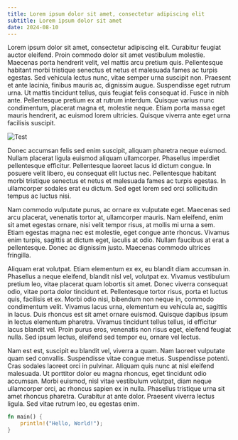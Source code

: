 ```yaml
---
title: Lorem ipsum dolor sit amet, consectetur adipiscing elit
subtitle: Lorem ipsum dolor sit amet
date: 2024-08-10
---
```


Lorem ipsum dolor sit amet, consectetur adipiscing elit. Curabitur feugiat auctor eleifend. Proin commodo dolor sit amet vestibulum molestie. Maecenas porta hendrerit velit, vel mattis arcu pretium quis. Pellentesque habitant morbi tristique senectus et netus et malesuada fames ac turpis egestas. Sed vehicula lectus nunc, vitae semper urna suscipit non. Praesent et ante lacinia, finibus mauris ac, dignissim augue. Suspendisse eget rutrum urna. Ut mattis tincidunt tellus, quis feugiat felis consequat id. Fusce in nibh ante. Pellentesque pretium ex at rutrum interdum. Quisque varius nunc condimentum, placerat magna et, molestie neque. Etiam porta massa eget mauris hendrerit, ac euismod lorem ultricies. Quisque viverra ante eget urna facilisis suscipit.

![Test](/test-image.webp)

Donec accumsan felis sed enim suscipit, aliquam pharetra neque euismod. Nullam placerat ligula euismod aliquam ullamcorper. Phasellus imperdiet pellentesque efficitur. Pellentesque laoreet lacus id dictum congue. In posuere velit libero, eu consequat elit luctus nec. Pellentesque habitant morbi tristique senectus et netus et malesuada fames ac turpis egestas. In ullamcorper sodales erat eu dictum. Sed eget lorem sed orci sollicitudin tempus ac luctus nisi.

Nam commodo vulputate purus, ac ornare ex vulputate eget. Maecenas sed arcu placerat, venenatis tortor at, ullamcorper mauris. Nam eleifend, enim sit amet egestas ornare, nisi velit tempor risus, at mollis mi urna a sem. Etiam egestas magna nec est molestie, eget congue ante rhoncus. Vivamus enim turpis, sagittis at dictum eget, iaculis at odio. Nullam faucibus at erat a pellentesque. Donec ac dignissim justo. Maecenas commodo ultrices fringilla.

Aliquam erat volutpat. Etiam elementum ex ex, eu blandit diam accumsan in. Phasellus a neque eleifend, blandit nisl vel, volutpat ex. Vivamus vestibulum pretium leo, vitae placerat quam lobortis sit amet. Donec viverra consequat odio, vitae porta dolor tincidunt et. Pellentesque tortor risus, porta et luctus quis, facilisis et ex. Morbi odio nisi, bibendum non neque in, commodo condimentum velit. Vivamus lacus urna, elementum eu vehicula ac, sagittis in lacus. Duis rhoncus est sit amet ornare euismod. Quisque dapibus ipsum in lectus elementum pharetra. Vivamus tincidunt tellus tellus, id efficitur lacus blandit vel. Proin purus eros, venenatis non risus eget, eleifend feugiat nulla. Sed ipsum lectus, eleifend sed tempor eu, ornare vel lectus.

Nam est est, suscipit eu blandit vel, viverra a quam. Nam laoreet vulputate quam sed convallis. Suspendisse vitae congue metus. Suspendisse potenti. Cras sodales laoreet orci in pulvinar. Aliquam quis nunc at nisl eleifend malesuada. Ut porttitor dolor eu magna rhoncus, eget tincidunt odio accumsan. Morbi euismod, nisl vitae vestibulum volutpat, diam neque ullamcorper orci, ac rhoncus sapien ex in nulla. Phasellus tristique urna sit amet rhoncus pharetra. Curabitur at ante dolor. Praesent viverra lectus ligula. Sed vitae rutrum leo, eu egestas enim. 

```rs
fn main() {
	println!("Hello, World!");
}
```